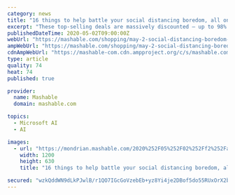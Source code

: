 ```yaml
---
category: news
title: "16 things to help battle your social distancing boredom, all on sale"
excerpt: "These top-selling deals are massively discounted — up to 98% off — for no good reason other than to make your social distancing life a little better. From app subscriptions to online courses to smartphone accessories,"
publishedDateTime: 2020-05-02T09:00:00Z
webUrl: "https://mashable.com/shopping/may-2-social-distancing-boredom-sale/"
ampWebUrl: "https://mashable.com/shopping/may-2-social-distancing-boredom-sale.amp"
cdnAmpWebUrl: "https://mashable-com.cdn.ampproject.org/c/s/mashable.com/shopping/may-2-social-distancing-boredom-sale.amp"
type: article
quality: 74
heat: 74
published: true

provider:
  name: Mashable
  domain: mashable.com

topics:
  - Microsoft AI
  - AI

images:
  - url: "https://mondrian.mashable.com/2020%252F05%252F02%252Ff2%252Faac2f06ab7924e4bb5490b401614948f.08afc.jpg%252F1200x630.jpg?signature=Ws8OrHmNrSwXDm02XQM7LOdHNn0="
    width: 1200
    height: 630
    title: "16 things to help battle your social distancing boredom, all on sale"

secured: "wzkQddWN9dLkPJwlB/r1QO7IGcGoVzebEb+yz8Yi4je2DBof5do55RUxOrX2bsrmqrgZ1knD65PPsvAA+/2a/r192p4JW4peLthCyaXzu8skJUfWDuwqyWUkHC0xqG/6em8lBR0POaqSfI+P2NTNFf06uS7QoDjzGa7T23BpZ0J6yi6uwXgMVgqiJ2IGldMxYggY4QGp+JA4y8ejsP/hQoKGncLHlcIiT5VCUf09YeGcI7lPggQR/770HXiqjhdkDk3IFrRwTYmE4SAuggylT4DjcdR8OwCB9t6y84gb1sLiB8vZmqFgORNPEw7sogNK;er0k6cgCazQ5dPECegwqZg=="
---
```


